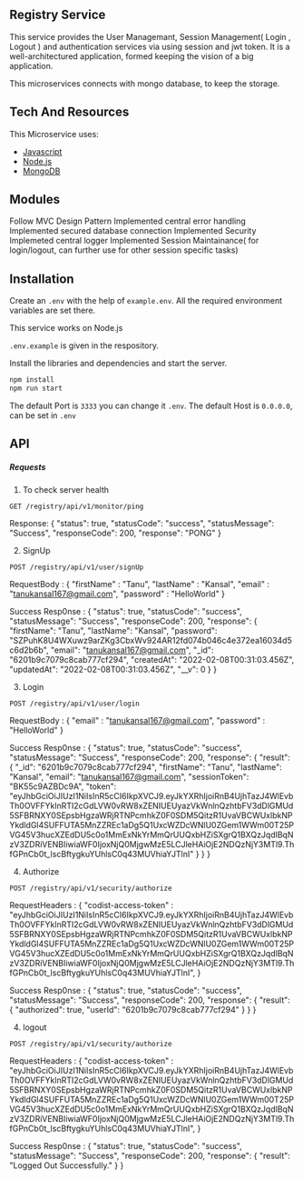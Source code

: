 ## Registry Service
This service provides the User Managemant, Session Management( Login , Logout ) and authentication services via using session and jwt token.
It is a well-architectured application, formed keeping the vision of a big application.

This microservices connects with mongo database, to keep the storage.

## Tech And Resources
This Microservice uses:
- [Javascript](https://www.javascript.com/)
- [Node.js](https://nodejs.org/en/docs/)
- [MongoDB](https://www.mongodb.com/)

## Modules
Follow MVC Design Pattern
Implemented central error handling
Implemented secured database connection
Implemented Security
Implemeted central logger
Implemented Session Maintainance( for login/logout, can further use for other session specific tasks)


## Installation

Create an `.env` with the help of `example.env`. All the required environment variables are set there.  

This service works on Node.js

`.env.example` is given in the respository.

Install the libraries and dependencies and start the server.

```sh
npm install
npm run start
```

The default Port is `3333` you can change it `.env`.
The default Host is `0.0.0.0`, can be set in `.env`

## API

##### Requests
1. To check server health

`GET /registry/api/v1/monitor/ping`

Response: {
    "status": true,
    "statusCode": "success",
    "statusMessage": "Success",
    "responseCode": 200,
    "response": "PONG"
}

2. SignUp

`POST /registry/api/v1/user/signUp`

RequestBody : 
{
    "firstName" : "Tanu",
    "lastName" : "Kansal",
    "email" : "tanukansal167@gmail.com",
    "password" : "HelloWorld"
}

Success Resp0nse : 
{
    "status": true,
    "statusCode": "success",
    "statusMessage": "Success",
    "responseCode": 200,
    "response": {
        "firstName": "Tanu",
        "lastName": "Kansal",
        "password": "SZPuhK8U4WXuwz9arZKg3CbxWv924AR12fd074b046c4e372ea16034d5c6d2b6b",
        "email": "tanukansal167@gmail.com",
        "_id": "6201b9c7079c8cab777cf294",
        "createdAt": "2022-02-08T00:31:03.456Z",
        "updatedAt": "2022-02-08T00:31:03.456Z",
        "__v": 0
    }
}

3. Login

`POST /registry/api/v1/user/login`

RequestBody : 
{
    "email" : "tanukansal167@gmail.com",
    "password" : "HelloWorld"
}

Success Resp0nse : 
{
    "status": true,
    "statusCode": "success",
    "statusMessage": "Success",
    "responseCode": 200,
    "response": {
        "result": {
            "_id": "6201b9c7079c8cab777cf294",
            "firstName": "Tanu",
            "lastName": "Kansal",
            "email": "tanukansal167@gmail.com",
            "sessionToken": "BK55c9AZBDc9A",
            "token": "eyJhbGciOiJIUzI1NiIsInR5cCI6IkpXVCJ9.eyJkYXRhIjoiRnB4UjhTazJ4WlEvbTh0OVFFYklnRTI2cGdLVW0vRW8xZENIUEUyazVkWnlnQzhtbFV3dDlGMUd5SFBRNXY0SEpsbHgzaWRjRTNPcmhkZ0F0SDM5QitzR1UvaVBCWUxlbkNPYkdldGl4SUFFUTA5MnZZREc1aDg5Q1UxcWZDcWNlU0ZGem1WWm00T25PVG45V3hucXZEdDU5c0o1MmExNkYrMmQrUUQxbHZiSXgrQ1BXQzJqdlBqNzV3ZDRiVENBIiwiaWF0IjoxNjQ0MjgwMzE5LCJleHAiOjE2NDQzNjY3MTl9.ThfGPnCb0t_lscBftygkuYUhlsC0q43MUVhiaYJTlnI"
        }
    }
}

4. Authorize

`POST /registry/api/v1/security/authorize`

RequestHeaders : 
{
    "codist-access-token" : "eyJhbGciOiJIUzI1NiIsInR5cCI6IkpXVCJ9.eyJkYXRhIjoiRnB4UjhTazJ4WlEvbTh0OVFFYklnRTI2cGdLVW0vRW8xZENIUEUyazVkWnlnQzhtbFV3dDlGMUd5SFBRNXY0SEpsbHgzaWRjRTNPcmhkZ0F0SDM5QitzR1UvaVBCWUxlbkNPYkdldGl4SUFFUTA5MnZZREc1aDg5Q1UxcWZDcWNlU0ZGem1WWm00T25PVG45V3hucXZEdDU5c0o1MmExNkYrMmQrUUQxbHZiSXgrQ1BXQzJqdlBqNzV3ZDRiVENBIiwiaWF0IjoxNjQ0MjgwMzE5LCJleHAiOjE2NDQzNjY3MTl9.ThfGPnCb0t_lscBftygkuYUhlsC0q43MUVhiaYJTlnI",
}

Success Resp0nse : 
{
    "status": true,
    "statusCode": "success",
    "statusMessage": "Success",
    "responseCode": 200,
    "response": {
        "result": {
            "authorized": true,
            "userId": "6201b9c7079c8cab777cf294"
        }
    }
}


4. logout

`POST /registry/api/v1/security/authorize`

RequestHeaders : 
{
    "codist-access-token" : "eyJhbGciOiJIUzI1NiIsInR5cCI6IkpXVCJ9.eyJkYXRhIjoiRnB4UjhTazJ4WlEvbTh0OVFFYklnRTI2cGdLVW0vRW8xZENIUEUyazVkWnlnQzhtbFV3dDlGMUd5SFBRNXY0SEpsbHgzaWRjRTNPcmhkZ0F0SDM5QitzR1UvaVBCWUxlbkNPYkdldGl4SUFFUTA5MnZZREc1aDg5Q1UxcWZDcWNlU0ZGem1WWm00T25PVG45V3hucXZEdDU5c0o1MmExNkYrMmQrUUQxbHZiSXgrQ1BXQzJqdlBqNzV3ZDRiVENBIiwiaWF0IjoxNjQ0MjgwMzE5LCJleHAiOjE2NDQzNjY3MTl9.ThfGPnCb0t_lscBftygkuYUhlsC0q43MUVhiaYJTlnI",
}

Success Resp0nse : 
{
    "status": true,
    "statusCode": "success",
    "statusMessage": "Success",
    "responseCode": 200,
    "response": {
        "result": "Logged Out Successfully."
    }
}
 
